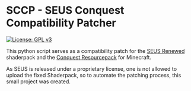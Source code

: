 # SCCP - SEUS Conquest Compatibility Patcher
[![License: GPL v3](https://img.shields.io/badge/License-GPLv3-blue.svg)](https://www.gnu.org/licenses/gpl-3.0)

This python script serves as a compatibility patch for the
[SEUS Renewed](https://sonicether.com/shaders/download/renewed-v1-0-1/) shaderpack and the
[Conquest Resourcepack](http://conquest.ravand.org/) for Minecraft.

As SEUS is released under a proprietary license, one is not allowed to upload the fixed Shaderpack, so to automate
the patching process, this small project was created.
